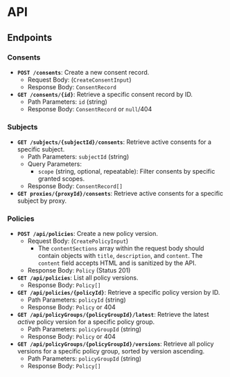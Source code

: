 # API

## Endpoints

### Consents

*   **`POST /consents`**: Create a new consent record.
    *   Request Body: (`CreateConsentInput`)
    *   Response Body: `ConsentRecord`
*   **`GET /consents/{id}`**: Retrieve a specific consent record by ID.
    *   Path Parameters: `id` (string)
    *   Response Body: `ConsentRecord` or `null`/404

### Subjects

*   **`GET /subjects/{subjectId}/consents`**: Retrieve active consents for a specific subject.
    *   Path Parameters: `subjectId` (string)
    *   Query Parameters:
        *   `scope` (string, optional, repeatable): Filter consents by specific granted scopes.
    *   Response Body: `ConsentRecord[]`
*   **`GET proxies/{proxyId}/consents`**: Retrieve active consents for a specific subject by proxy.

### Policies

*   **`POST /api/policies`**: Create a new policy version.
    *   Request Body: (`CreatePolicyInput`)
        *   The `contentSections` array within the request body should contain objects with `title`, `description`, and `content`. The `content` field accepts HTML and is sanitized by the API.
    *   Response Body: `Policy` (Status 201)
*   **`GET /api/policies`**: List all policy versions.
    *   Response Body: `Policy[]`
*   **`GET /api/policies/{policyId}`**: Retrieve a specific policy version by ID.
    *   Path Parameters: `policyId` (string)
    *   Response Body: `Policy` or 404
*   **`GET /api/policyGroups/{policyGroupId}/latest`**: Retrieve the latest *active* policy version for a specific policy group.
    *   Path Parameters: `policyGroupId` (string)
    *   Response Body: `Policy` or 404
*   **`GET /api/policyGroups/{policyGroupId}/versions`**: Retrieve all policy versions for a specific policy group, sorted by version ascending.
    *   Path Parameters: `policyGroupId` (string)
    *   Response Body: `Policy[]`